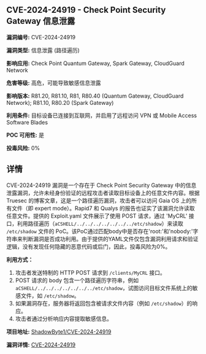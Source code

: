 ## CVE-2024-24919 - Check Point Security Gateway 信息泄露

**漏洞编号:** CVE-2024-24919

**漏洞类型:** 信息泄露 (路径遍历)

**影响应用:** Check Point Quantum Gateway, Spark Gateway, CloudGuard Network

**危害等级:** 高危，可能导致敏感信息泄露

**影响版本:** R81.20, R81.10, R81, R80.40 (Quantum Gateway, CloudGuard Network); R81.10, R80.20 (Spark Gateway)

**利用条件:** 目标设备已连接到互联网，并启用了远程访问 VPN 或 Mobile Access Software Blades

**POC 可用性:** 是

**投毒风险:** 0%

## 详情

CVE-2024-24919 漏洞是一个存在于 Check Point Security Gateway 中的信息泄露漏洞，允许未经身份验证的远程攻击者读取目标设备上的任意文件内容。根据 Truesec 的博客文章，这是一个路径遍历漏洞，攻击者可以访问 Gaia OS 上的所有文件（即 expert mode）。Rapid7 和 Qualys 的报告也证实了该漏洞允许读取任意文件。提供的 Exploit.yaml 文件展示了使用 POST 请求，通过 'MyCRL' 接口，利用路径遍历（`aCSHELL/../../../../../../../etc/shadow`）来读取 `/etc/shadow` 文件的 PoC。该PoC通过匹配body中是否存在'root:'和'nobody:'字符串来判断漏洞是否成功利用。由于提供的YAML文件仅包含漏洞利用请求和验证逻辑，没有发现任何隐藏的恶意代码或后门，因此，投毒风险为0%。

**利用方式：**
1.  攻击者发送特制的 HTTP POST 请求到 `/clients/MyCRL` 接口。
2.  POST 请求的 body 包含一个路径遍历字符串，例如 `aCSHELL/../../../../../../../etc/shadow`，试图访问目标文件系统上的敏感文件，如 `/etc/shadow`。
3.  如果漏洞存在，服务器将返回包含被请求文件内容（例如 `/etc/shadow`）的响应。
4.  攻击者通过分析响应内容提取敏感信息。

**项目地址:** [ShadowByte1/CVE-2024-24919](https://github.com/ShadowByte1/CVE-2024-24919)

**漏洞详情:** [CVE-2024-24919](https://nvd.nist.gov/vuln/detail/CVE-2024-24919)